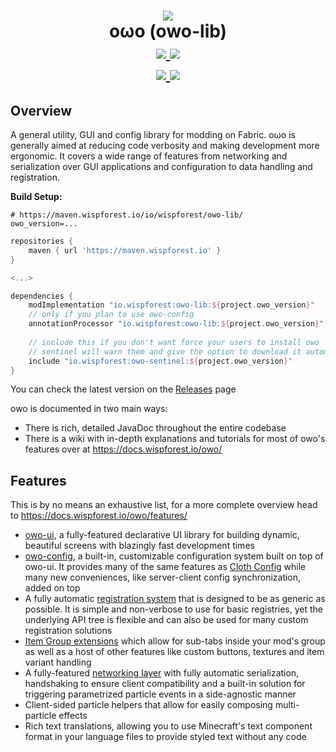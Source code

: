<h1 align="center">
    <img src="https://i.imgur.com/VXjFso4.png">
    <br>
    oωo (owo-lib)
    <br>
    <a href="https://www.curseforge.com/minecraft/mc-mods/owo-lib">
        <img src="https://img.shields.io/badge/-CurseForge-gray?style=for-the-badge&logo=curseforge&labelColor=orange">
    </a>
    <a href="https://modrinth.com/mod/owo-lib">
        <img src="https://img.shields.io/badge/-modrinth-gray?style=for-the-badge&labelColor=green&labelWidth=15&logo=appveyor&logoColor=white">
    </a>
    <br>
    <a href="https://github.com/wisp-forest/owo-lib/releases">
        <img src="https://img.shields.io/github/v/release/glisco03/owo-lib?logo=github&style=for-the-badge">
    </a>
    <a href="https://discord.gg/xrwHKktV2d">
        <img src="https://img.shields.io/discord/825828008644313089?label=wisp%20forest&logo=discord&logoColor=white&style=for-the-badge">
    </a>
</h1>
    
## Overview

A general utility, GUI and config library for modding on Fabric. oωo is generally aimed at reducing code verbosity and making development more ergonomic. It covers a wide range of features from networking and serialization over GUI applications and configuration to data handling and registration. 

**Build Setup:**
```properties
# https://maven.wispforest.io/io/wispforest/owo-lib/
owo_version=...
```

```groovy
repositories {
    maven { url 'https://maven.wispforest.io' }
}

<...>

dependencies {
    modImplementation "io.wispforest:owo-lib:${project.owo_version}"
    // only if you plan to use owo-config
    annotationProcessor "io.wispforest:owo-lib:${project.owo_version}"
    
    // include this if you don't want force your users to install owo
    // sentinel will warn them and give the option to download it automatically
    include "io.wispforest:owo-sentinel:${project.owo_version}"
}
```
You can check the latest version on the [Releases](https://github.com/wisp-forest/owo-lib/releases) page

owo is documented in two main ways:
 - There is rich, detailed JavaDoc throughout the entire codebase
 - There is a wiki with in-depth explanations and tutorials for most of owo's features over at https://docs.wispforest.io/owo/

## Features

This is by no means an exhaustive list, for a more complete overview head to https://docs.wispforest.io/owo/features/

 - [owo-ui](https://docs.wispforest.io/owo/ui/), a fully-featured declarative UI library for building dynamic, beautiful screens with blazingly fast development times
 - [owo-config](https://docs.wispforest.io/owo/config/), a built-in, customizable configuration system built on top of owo-ui. It provides many of the same features as [Cloth Config](https://modrinth.com/mod/cloth-config) while many new conveniences, like server-client config synchronization, added on top
 - A fully automatic [registration system](https://docs.wispforest.io/owo/registration/) that is designed to be as generic as possible. It is simple and non-verbose to use for basic registries, yet the underlying API tree is flexible and can also be used for many custom registration solutions
 - [Item Group extensions](https://docs.wispforest.io/owo/item-groups/) which allow for sub-tabs inside your mod's group as well as a host of other features like custom buttons, textures and item variant handling
 - A fully-featured [networking layer](https://docs.wispforest.io/owo/networking/) with fully automatic serialization, handshaking to ensure client compatibility and a built-in solution for triggering parametrized particle events in a side-agnostic manner
 - Client-sided particle helpers that allow for easily composing multi-particle effects
 - Rich text translations, allowing you to use Minecraft's text component format in your language files to provide styled text without any code